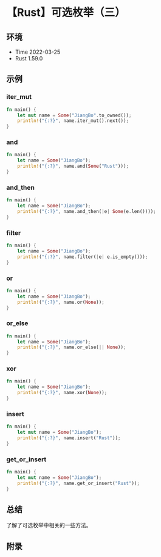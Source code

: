 # 【Rust】可选枚举（三）

## 环境

- Time 2022-03-25
- Rust 1.59.0

## 示例

### iter_mut

```rust
fn main() {
    let mut name = Some("JiangBo".to_owned());
    println!("{:?}", name.iter_mut().next());
}
```

### and

```rust
fn main() {
    let name = Some("JiangBo");
    println!("{:?}", name.and(Some("Rust")));
}
```

### and_then

```rust
fn main() {
    let name = Some("JiangBo");
    println!("{:?}", name.and_then(|e| Some(e.len())));
}
```

### filter

```rust
fn main() {
    let name = Some("JiangBo");
    println!("{:?}", name.filter(|e| e.is_empty()));
}
```

### or

```rust
fn main() {
    let name = Some("JiangBo");
    println!("{:?}", name.or(None));
}
```

### or_else

```rust
fn main() {
    let name = Some("JiangBo");
    println!("{:?}", name.or_else(|| None));
}
```

### xor

```rust
fn main() {
    let name = Some("JiangBo");
    println!("{:?}", name.xor(None));
}
```

### insert

```rust
fn main() {
    let mut name = Some("JiangBo");
    println!("{:?}", name.insert("Rust"));
}
```

### get_or_insert

```rust
fn main() {
    let mut name = Some("JiangBo");
    println!("{:?}", name.get_or_insert("Rust"));
}
```

## 总结

了解了可选枚举中相关的一些方法。

## 附录
